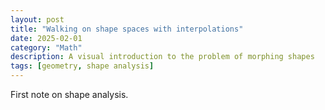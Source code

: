 ```yaml
---
layout: post
title: "Walking on shape spaces with interpolations"
date: 2025-02-01
category: "Math"
description: A visual introduction to the problem of morphing shapes
tags: [geometry, shape analysis]
---
```


First note on shape analysis.
